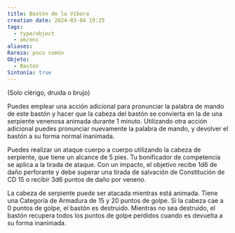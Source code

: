 ```yaml
---
title: Bastón de la Víbora
creation date: 2024-03-04 19:25
tags:
  - type/object
  - om/enc
aliases: 
Rareza: poco común
Objeto:
  - Bastón
Sintonía: true
---
```

(Solo clérigo, druida o brujo)

Puedes emplear una acción adicional para pronunciar la palabra de mando de este bastón y hacer que la cabeza del bastón se convierta en la de una serpiente venenosa animada durante 1 minuto. Utilizando otra acción adicional puedes pronunciar nuevamente la palabra de mando, y devolver el bastón a su forma normal inanimada.

Puedes realizar un ataque cuerpo a cuerpo utilizando la cabeza de serpiente, que tiene un alcance de 5 pies. Tu bonificador de competencia se aplica a la tirada de ataque. Con un impacto, el objetivo recibe 1d6 de daño perforante y debe superar una tirada de salvación de Constitución de CD 15 o recibir 3d6 puntos de daño por veneno.

La cabeza de serpiente puede ser atacada mientras está animada. Tiene una Categoría de Armadura de 15 y 20 puntos de golpe. Si la cabeza cae a 0 puntos de golpe, el bastón es destruido. Mientras no sea destruido, el bastón recupera todos los puntos de golpe perdidos cuando es devuelta a su forma inanimada.